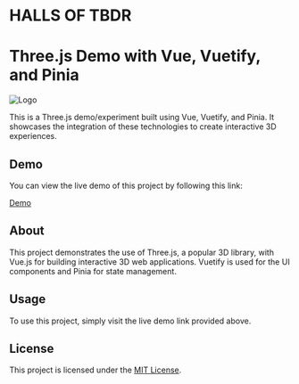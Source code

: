 # HALLS OF TBDR

# Three.js Demo with Vue, Vuetify, and Pinia

![Logo](logo.png)

This is a Three.js demo/experiment built using Vue, Vuetify, and Pinia. It showcases the integration of these technologies to create interactive 3D experiences.

## Demo

You can view the live demo of this project by following this link:

[Demo](https://halls-of-tbdr.vercel.app/)

## About

This project demonstrates the use of Three.js, a popular 3D library, with Vue.js for building interactive 3D web applications. Vuetify is used for the UI components and Pinia for state management.

## Usage

To use this project, simply visit the live demo link provided above.

## License

This project is licensed under the [MIT License](LICENSE).

